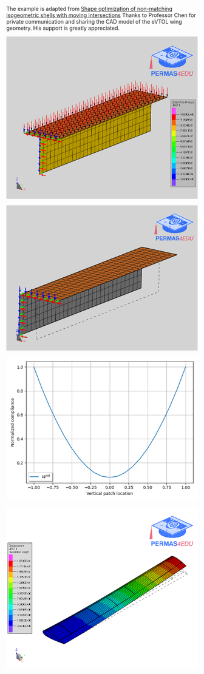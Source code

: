 The example is adapted from [Shape optimization of non-matching isogeometric shells with moving intersections](https://arxiv.org/abs/2407.00185)
Thanks to Professor Chen for private communication and sharing the CAD model of the eVTOL wing geometry. His support is greatly appreciated.

![T-beam model](T_shape_beam_boundary_conditions_pressure_load.png "T-beam")

![Movable intersection](movable_intersection.gif "Movable intersection")

![Normalized internal energy](Internal_energy.png)

![eVTOL wing](eVTOL_wing.png "eVTOL wing model") 
